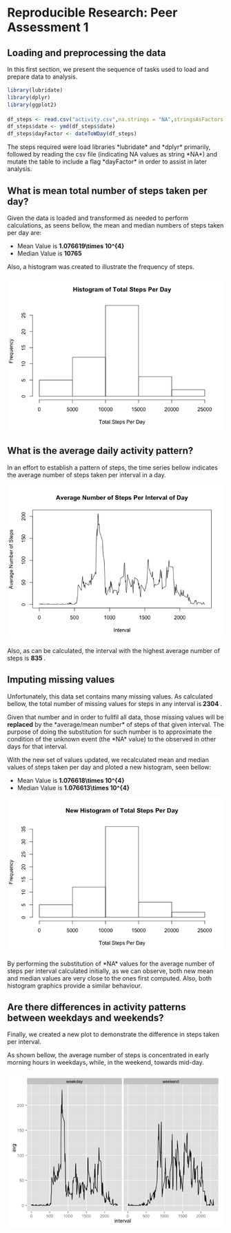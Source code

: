 # Reproducible Research: Peer Assessment 1





## Loading and preprocessing the data

<p>In this first section, we present the sequence of tasks used to load and prepare data to analysis.</p>


```r
library(lubridate)
library(dplyr)
library(ggplot2)

df_steps <- read.csv("activity.csv",na.strings = "NA",stringsAsFactors = FALSE)
df_steps$date <- ymd(df_steps$date)
df_steps$dayFactor <- dateToWDay(df_steps)
```

<p> The steps required were load libraries *lubridate* and *dplyr*
primarily, followed by reading the csv file (indicating NA values as string *NA*) and mutate the table to include a flag *dayFactor* in order to assist in later
analysis.
</p>

## What is mean total number of steps taken per day?



<p>Given the data is loaded and transformed as needed to perform calculations, as seens bellow, the mean and median numbers of steps taken per day are:</p>

- Mean Value is <b>1.076619\times 10^{4} </b>
- Median Value is <b>10765 </b>

<p>Also, a histogram was created to illustrate the frequency of steps.</p>

![](PA1_template_files/figure-html/unnamed-chunk-4-1.png) 

## What is the average daily activity pattern?



<p>In an effort to establish a pattern of steps, the time series bellow indicates the average number of steps taken per interval in a day.</p>

![](PA1_template_files/figure-html/unnamed-chunk-6-1.png) 

<p>Also, as can be calculated, the interval with the highest average number of steps is <b> 835 </b> .</p>

## Imputing missing values



<p>Unfortunately, this data set contains many missing values. As calculated bellow, the total number of missing values for steps in any interval is<b> 2304 </b>.</p>

<p>Given that number and in order to fullfil all data, those missing values will be <b>replaced</b> by the *average/mean number* of steps of that given interval. The purpose of doing the substitution for such number is to approximate the condition of the unknown event (the *NA* value) to the observed in other days for that interval.</p>



<p>With the new set of values updated, we recalculated mean and median values of steps taken per day and ploted a new histogram, seen bellow:</p>

- Mean Value is <b>1.076618\times 10^{4} </b>
- Median Value is <b>1.076613\times 10^{4} </b>


![](PA1_template_files/figure-html/unnamed-chunk-9-1.png) 

<p>By performing the substitution of *NA* values for the average number of steps per interval calculated initially, as we can observe, both new mean and median values are very close to the ones first computed. Also, both histogram graphics provide a similar behaviour.</p>

## Are there differences in activity patterns between weekdays and weekends?

<p>Finally, we created a new plot to demonstrate the difference in steps taken per interval.</p>

<p>As shown bellow, the average number of steps is concentrated in early morning hours in weekdays, while, in the weekend, towards mid-day.</p>

![](PA1_template_files/figure-html/unnamed-chunk-10-1.png) 

